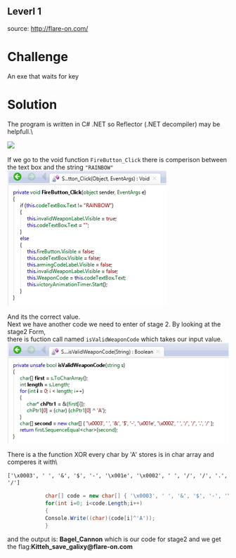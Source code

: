 ## Leverl 1
source: http://flare-on.com/

# Challenge

An exe that waits for key

# Solution

The program is written in C# .NET so Reflector (.NET decompiler) may be helpfull.\

![](theformsinRef.png)

If we go to the void function `FireButton_Click` there is comperison between the text box and the string `"RAINBOW"`\
![](FireButton_Click.png)

And its the correct value.\
Next we have another code we need to enter of stage 2. By looking at the stage2 Form,\
there is fuction call named `isValidWeaponCode` which takes our input value.
![](isValidWeaponCode.png)

There is a the function XOR every char by 'A' stores is in char array and comperes it with\
```
['\x0003', ' ', '&', '$', '-', '\x001e', '\x0002', ' ', '/', '/', '.', '/']
```
``` C#
            char[] code = new char[] { '\x0003', ' ', '&', '$', '-', '\x001e', '\x0002', ' ', '/', '/', '.', '/' };
            for(int i=0; i<code.Length;i++)
            {
            Console.Write((char)(code[i]^'A'));
            }
```
and the output is: __Bagel_Cannon__ which is our code for stage2 and we get the flag:__Kitteh_save_galixy@flare-on.com__

